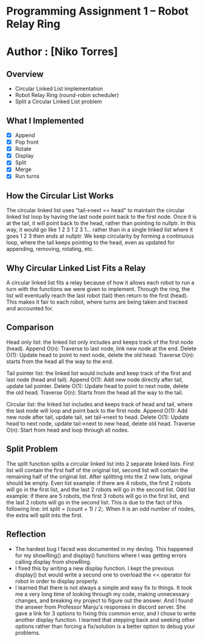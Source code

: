 # Programming Assignment 1 – Robot Relay Ring
# Author : [Niko Torres]
## Overview
- Circular Linked List implementation
- Robot Relay Ring (round-robin scheduler)
- Split a Circular Linked List problem

## What I Implemented
- [x] Append
- [x] Pop front
- [x] Rotate
- [x] Display
- [x] Split
- [x] Merge
- [x] Run turns

## How the Circular List Works
The circular linked list uses "tail->next == head" to maintain the circular linked list loop by having the last node point back to the first node. Once it is at the tail, it will point back to the head, rather than pointing to nullptr. In this way, it would go like 1 2 3 1 2 3 1... rather than in a single linked list where it goes 1 2 3 then ends at nullptr. We keep circularity by forming a continuous loop, where the tail keeps pointing to the head, even as updated for appending, removing, rotating, etc.

## Why Circular Linked List Fits a Relay
A circular linked list fits a relay because of how it allows each robot to run a turn with the functions we were given to implement. Through the ring, the list will eventually reach the last robot (tail) then return to the first (head). This makes it fair to each robot, where turns are being taken and tracked and accounted for.

## Comparison
Head only list: the linked list only includes and keeps track of the first node (head). Append O(n): Traverse to last node, link new node at the end. Delete O(1): Update head to point to next node, delete the old head. Traverse O(n): starts from the head all the way to the end.

Tail pointer list: the linked list would include and keep track of the first and last node (head and tail). Append O(1): Add new node directly after tail, update tail pointer. Delete O(1): Update head to point to next node, delete the old head. Traverse O(n): Starts from the head all the way to the tail.

Circular list: the linked list includes and keeps track of head and tail, where the last node will loop and point back to the first node. Append O(1): Add new node after tail, update tail, set tail->next to head. Delete O(1): Update head to next node, update tail->next to new head, delete old head. Traverse O(n): Start from head and loop through all nodes.

## Split Problem
The split function splits a circular linked list into 2 separate linked lists. First list will contain the first half of the original list, second list will contain the remaining half of the original list. After splitting into the 2 new lists, original should be empty.
Even list example: if there are 4 robots, the first 2 robots will go in the first list, and the last 2 robots will go in the second list.
Odd list example: if there are 5 robots, the first 3 robots will go in the first list, and the last 2 robots will go in the second list.
This is due to the fact of this following line: int split = (count + 1) / 2;. When it is an odd number of nodes, the extra will split into the first.

## Reflection
- The hardest bug I faced was documented in my devlog. This happened for my showRing() and display() functions where I was getting errors calling display from showRing.
- I fixed this by writing a new display function. I kept the previous display() but would write a second one to overload the << operator for robot in order to display properly.
- I learned that there is not always a simple and easy fix to things. It took me a very long time of looking through my code, making unnecessary changes, and breaking my project to figure out the answer. And I found the answer from Professor Manju's responses in discord server. She gave a link for 3 options to fixing this common error, and I chose to write another display function. I learned that stepping back and seeking other options rather than forcing a fix/solution is a better option to debug your problems.
